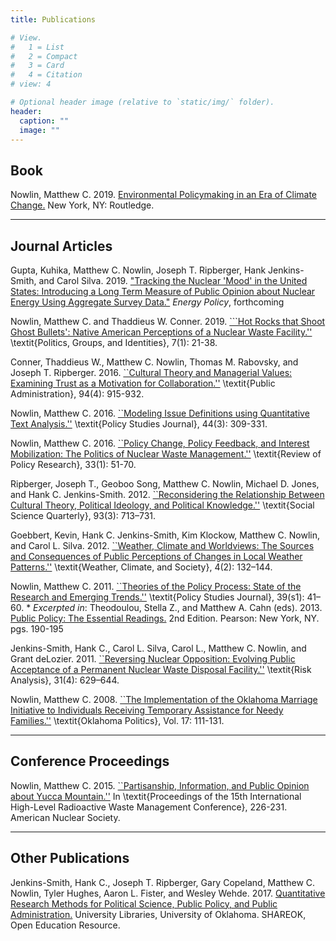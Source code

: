 ```yaml
---
title: Publications 

# View.
#   1 = List
#   2 = Compact
#   3 = Card
#   4 = Citation
# view: 4

# Optional header image (relative to `static/img/` folder).
header:
  caption: ""
  image: ""
---
```


## Book 

Nowlin, Matthew C. 2019. <a href="/publication/env-book/" itemprop="url"><span itemprop="name">Environmental Policymaking in an Era of Climate Change.</span></a> New York, NY: Routledge. 

***

## Journal Articles 

Gupta, Kuhika, Matthew C. Nowlin, Joseph T. Ripberger, Hank Jenkins-Smith, and Carol Silva. 2019. <a href="/publication/nuclear-mood/" itemprop="url"><span itemprop="name">"Tracking the Nuclear 'Mood' in the United States: Introducing a Long Term Measure of Public Opinion about Nuclear Energy Using Aggregate Survey Data."</span></a> _Energy Policy_, forthcoming

Nowlin, Matthew C. and Thaddieus W. Conner. 2019. <a href="/publication/hot-rocks/" itemprop="url"><span itemprop="name">```Hot Rocks that Shoot Ghost Bullets': Native American Perceptions of a Nuclear Waste Facility.''</span></a> \textit{Politics, Groups, and Identities}, 7(1): 21-38.

Conner, Thaddieus W., Matthew C. Nowlin, Thomas M. Rabovsky, and Joseph T. Ripberger. 2016. <a href="/publication/ct-managers/" itemprop="url"><span itemprop="name">``Cultural Theory and Managerial Values: Examining Trust as a Motivation for Collaboration.''</span></a> \textit{Public Administration}, 94(4): 915-932.

Nowlin, Matthew C. 2016. <a href="/publication/issue-definitions/" itemprop="url"><span itemprop="name">``Modeling Issue Definitions using Quantitative Text Analysis.''</span></a> \textit{Policy Studies Journal}, 44(3): 309-331.

Nowlin, Matthew C. 2016. <a href="/publication/change-feedback/" itemprop="url"><span itemprop="name">``Policy Change, Policy Feedback, and Interest Mobilization: The Politics of Nuclear Waste Management.''</span></a> \textit{Review of Policy Research}, 33(1): 51-70. 

Ripberger, Joseph T., Geoboo Song, Matthew C. Nowlin, Michael D. Jones, and Hank C. Jenkins-Smith. 2012. <a href="/publication/ct-knowledge/" itemprop="url"><span itemprop="name">``Reconsidering the Relationship Between Cultural Theory, Political Ideology, and Political Knowledge.''</span></a> \textit{Social Science Quarterly}, 93(3): 713–731.

Goebbert, Kevin, Hank C. Jenkins-Smith, Kim Klockow, Matthew C. Nowlin, and Carol L. Silva. 2012. <a href="/publication/ct-weather/" itemprop="url"><span itemprop="name">``Weather, Climate and Worldviews: The Sources and Consequences of Public Perceptions of Changes in Local Weather Patterns.''</span></a> \textit{Weather, Climate, and Society}, 4(2): 132–144.

Nowlin, Matthew C. 2011. <a href="/publication/process-theory/" itemprop="url"><span itemprop="name">``Theories of the Policy Process: State of the Research and Emerging Trends.''</span></a> \textit{Policy Studies Journal}, 39(s1): 41–60.
    * _Excerpted in_: Theodoulou, Stella Z., and Matthew A. Cahn (eds). 2013. <a href="https://www.amazon.com/Public-Policy-Essential-Readings-2nd/dp/0205856330/ref=sr_1_1?keywords=Public+Policy%3A+The+Essential+Readings.+2nd+Edition&qid=1567543850&s=gateway&sr=8-1" itemprop="url"><span itemprop="name">Public Policy: The Essential Readings.</span></a> 2nd Edition. Pearson: New York, NY. pgs. 190-195

Jenkins-Smith, Hank C., Carol L. Silva, Carol L., Matthew C. Nowlin, and Grant deLozier. 2011. <a href="/publication/nuclear-nimby/" itemprop="url"><span itemprop="name">``Reversing Nuclear Opposition: Evolving Public Acceptance of a Permanent Nuclear Waste Disposal Facility.''</span></a> \textit{Risk Analysis}, 31(4): 629–644. 

Nowlin, Matthew C. 2008. <a href="/publication/ok-marriage/" itemprop="url"><span itemprop="name">``The Implementation of the Oklahoma Marriage Initiative to Individuals Receiving Temporary Assistance for Needy Families.''</span></a>  \textit{Oklahoma Politics}, Vol. 17: 111-131.

***

## Conference Proceedings 

Nowlin, Matthew C. 2015. <a href="/publication/yucca-party/" itemprop="url"><span itemprop="name">``Partisanship, Information, and Public Opinion about Yucca Mountain.''</span></a> In \textit{Proceedings of the 15th International High-Level Radioactive Waste Management Conference}, 226-231. American Nuclear Society. 

***

## Other Publications 

Jenkins-Smith, Hank C., Joseph T. Ripberger,  Gary Copeland, Matthew C. Nowlin,  Tyler Hughes, Aaron L. Fister, and Wesley Wehde. 2017. <a href="/publication/stats-book/" itemprop="url"><span itemprop="name">Quantitative Research Methods for Political Science, Public Policy, and Public Administration.</span></a> University Libraries, University of Oklahoma. SHAREOK, Open Education Resource.


